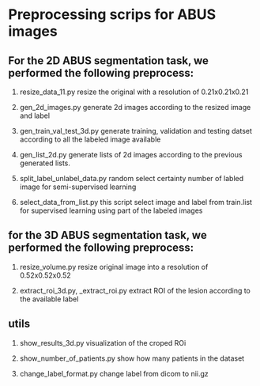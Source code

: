 # Preprocessing scrips for ABUS images  


## For the 2D ABUS segmentation task, we performed the following preprocess:
1. resize_data_11.py
    resize the original with a resolution of 0.21x0.21x0.21

2. gen_2d_images.py
    generate 2d images according to the resized image and label

3. gen_train_val_test_3d.py
    generate training, validation and testing datset according to all the labeled image available

4. gen_list_2d.py 
    generate lists of 2d images according to the previous generated lists.

5. split_label_unlabel_data.py
    random select certainty number of labled image for semi-supervised learning

6. select_data_from_list.py
    this script select image and label from train.list for supervised learning using part of the labeled images

## for the 3D ABUS segmentation task, we performed the following preprocess:

1. resize_volume.py
    resize original image into a resolution of 0.52x0.52x0.52 

2. extract_roi_3d.py, _extract_roi.py
    extract ROI of the lesion according to the available label

## utils 

1. show_results_3d.py
    visualization of the croped ROi

2. show_number_of_patients.py
    show how many patients in the dataset

3. change_label_format.py
    change label from dicom to nii.gz
